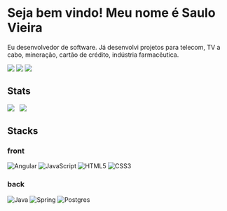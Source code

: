 # Seja bem vindo! Meu nome é Saulo Vieira

 Eu desenvolvedor de software. Já desenvolvi projetos para telecom, TV a cabo, mineração, cartão de crédito, indústria farmacêutica. 

<div>
  <a href="https://www.linkedin.com/in/saulovafilho/" target="_top"><img src="https://img.shields.io/badge/-LinkedIn-%230077B5?style=for-the-badge&logo=linkedin&logoColor=white" target="_blank"></a>
  <a href = "mailto:salovieira@gmail.com"><img src="https://img.shields.io/badge/Gmail-D14836?style=for-the-badge&logo=gmail&logoColor=white" target="_blank"></a>
  <a href="https://github.com/saulovieira" target="_blank"><img src="https://img.shields.io/badge/github-%23121011.svg?style=for-the-badge&logo=github&logoColor=white" target="_blank"></a>
</div>

## Stats

<div>
  <div style="display: inline-block">
    <a href="https://github.com/saulovieira">
      <img src="https://github-readme-stats.vercel.app/api/top-langs/?username=saulovieira&layout=compact&langs_count=7"/>
    </a>
  </div>&nbsp;&nbsp;
  <div style="display: inline-block">
    <a href="https://github.com/saulovieira">
      <img src="https://github-readme-stats.vercel.app/api/pin/?username=saulovieira&repo=squadfullstack"/>
    </a>
  </div>
</div>

## Stacks

### front
![Angular](https://img.shields.io/badge/Angular-DD0031?style=for-the-badge&logo=angular&logoColor=white)
![JavaScript](https://img.shields.io/badge/javascript-%23323330.svg?style=for-the-badge&logo=javascript&logoColor=%23F7DF1E)
![HTML5](https://img.shields.io/badge/html5-%23E34F26.svg?style=for-the-badge&logo=html5&logoColor=white)
![CSS3](https://img.shields.io/badge/css3-%231572B6.svg?style=for-the-badge&logo=css3&logoColor=white)

### back
![Java](https://img.shields.io/badge/java-%23ED8B00.svg?style=for-the-badge&logo=openjdk&logoColor=white)
![Spring](https://img.shields.io/badge/spring-%236DB33F.svg?style=for-the-badge&logo=spring&logoColor=white)
![Postgres](https://img.shields.io/badge/postgres-%23316192.svg?style=for-the-badge&logo=postgresql&logoColor=white)
